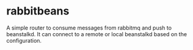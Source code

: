# rabbitbeans
A simple router to consume messages from rabbitmq and push to beanstalkd.
It can connect to a remote or local beanstalkd based on the configuration.
